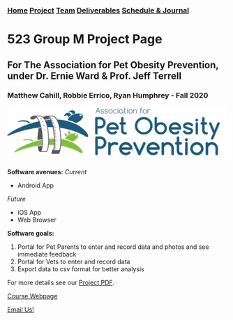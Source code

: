 ### [Home](https://mtcahill57.github.io/523-fa20-m.github.io/)  [Project](https://mtcahill57.github.io/523-fa20-m.github.io/project.md) [Team](https://mtcahill57.github.io/523-fa20-m.github.io/team.md)  [Deliverables](https://mtcahill57.github.io/523-fa20-m.github.io/deliverables.md) [Schedule & Journal](https://mtcahill57.github.io/523-fa20-m.github.io/journal-sched.md)

# 523 Group M Project Page
## For The Association for Pet Obesity Prevention, under Dr. Ernie Ward & Prof. Jeff Terrell
### Matthew Cahill, Robbie Errico, Ryan Humphrey - Fall 2020

![Logo](apop-logo.png)

**Software avenues:**
_Current_
- Android App

_Future_
- iOS App
- Web Browser

**Software goals:**
1. Portal for Pet Parents to enter and record data and photos and see immediate feedback
2. Portal for Vets to enter and record data
3. Export data to csv format for better analysis

For more details see our [Project PDF](https://comp523.cs.unc.edu/f20/clients/ward.pdf).

[Course Webpage](https://comp523.cs.unc.edu/)

[Email Us!](mailto:mtcahill@live.unc.edu,rmerrico@live.unc.edu,ryanh777@live.unc.edu)
